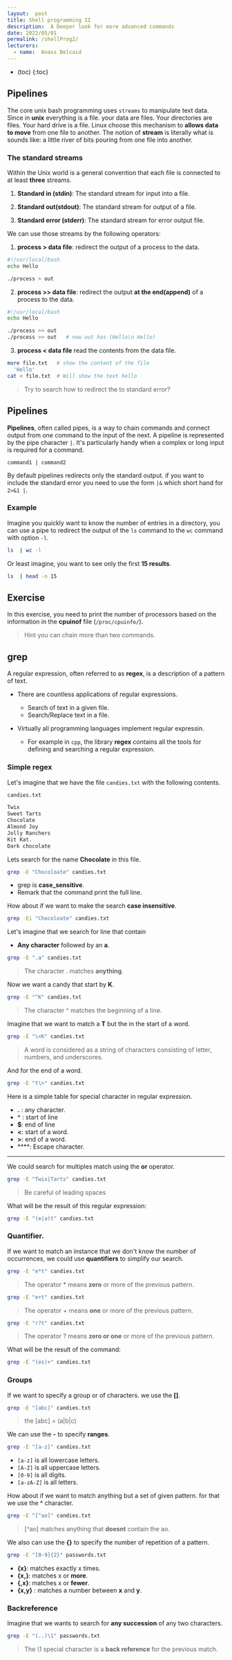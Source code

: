 ```yaml
---
layout:  post
title: Shell programming II
description:  A Deeper look for more advanced commands
date: 2022/05/01
permalink: /shellProg2/ 
lecturers:
  - name:  Anass Belcaid
---
```


* (toc)
{:toc}





## Pipelines

The core unix bash programming uses `streams` to manipulate text data. Since in
**unix** everything is a file. your data are files. Your directories are files.
Your hard drive is a file. Linux choose this mechanism to **allows data to
move** from one file to another. The notion of **stream** is literally what is
sounds like: a little river of bits pouring from one file into another.

### The standard streams

Within the Unix world is a general convention that each file is connected to at
least **three** streams.

1. **Standard in (stdin)**: The standard stream for input into a file.

2. **Standard out(stdout)**: The standard stream for output of a file.

3. **Standard error (stderr)**: The standard stream for error output file.

We can use those streams by the following operators:

1. **process > data file**: redirect the output of a process to the data.

  ```bash
  #!/usr/local/bash
  echo Hello
  
  ./process > out
  ```

2.  **process >> data file**: redirect the output **at the end(append)** of a process to the data.

  ```bash
  #!/usr/local/bash
  echo Hello
  
  ./process >> out
  ./process >> out   # now out has (Hello\n Hello)
  ```
3. **process < data file** read the contents from the data file.
  
  ```bash
  more file.txt   # show the content of the file
    'Hello' 
  cat < file.txt  # Will show the text hello
  ```

> Try to search how to redirect the to standard error?


## Pipelines

**Pipelines**, often called pipes, is a way to chain commands and connect output
from one command to the input of the next. A pipeline is represented by the
pipe character `|`. It's particularly handy when a complex or long input is
required for a command.

```shell
command1 | command2
```

By default pipelines redirects only the standard output. if you want to include
the standard error you need to use the form `|&` which short hand for `2>&1 |`.

### Example

Imagine you quickly want to know the number of entries in a directory, you can
use a pipe to redirect the output of the `ls` command to the `wc` command with
option `-l`.

```bash
ls  | wc -l
```

Or least imagine, you want to see only the first **15 results**.


```bash
ls  | head -n 15
```

## Exercise

In this exercise, you need to print the number of processors based on the
information in the **cpuinof** file (`/proc/cpuinfo/`).


> Hint you can chain more than two commands.

## grep

A regular expression, often referred to as **regex**, is a description of a
pattern of text.

- There are countless applications of regular expressions.

    - Search of text in a given file.
    - Search/Replace text in a file.

- Virtually all programming languages implement regular expressin.
  - For example in `cpp`, the library **regex** contains all the tools for
      defining and searching a regular expression.



### Simple regex

Let's imagine that we have the file `candies.txt` with the following contents.

```bash
candies.txt

Twix
Sweet Tarts
Chocolate
Almond Joy
Jolly Ranchers
Kit Kat.
Dark chocolate
```

Lets search for the name **Chocolate** in this file.

```bash
grep -E "Chocoloate" candies.txt
```

- grep is **case_sensitive**.
- Remark that the command print the full line.


How about if we want to make the search **case insensitive**.

```bash
grep -Ei "Chocoloate" candies.txt
```

Let's imagine that we search for line that contain 

- **Any character** followed by an **a**.

```bash
grep -E ".a" candies.txt
```

> The character . matches **anything**.


Now we want a candy  that start by **K**.


```bash
grep -E "^K" candies.txt
```

> The character ^ matches the beginning of a line.


Imagine that we want to match a **T** but the in the start of  a word.


```bash
grep -E "\<K" candies.txt
```

> A word is considered as a string of characters consisting of letter, numbers, and underscores.

And for the end of a word.

```bash
grep -E "t\>" candies.txt
```

Here is a simple table for special character in regular expression.

- **.** : any character.
- **^** : start of line 
- **$**: end of line
- **\<**: start of a word.
- **\>**: end of a word.
- **\**:  Escape character.


----

We could search for multiples match using the **or** operator.


```bash
grep -E "Twix|Tarts" candies.txt
```

> Be careful of leading spaces 


What will be the result of this regular expression:


```bash
grep -E "(e|a)t" candies.txt
```

### Quantifier.

If we want to match an instance that we don't know the number of occurrences, we
could use **quantifiers** to simplify our search.



```bash
grep -E "e*t" candies.txt
```

> The operator * means **zero** or more of the previous pattern.



```bash
grep -E "e+t" candies.txt
```

> The operator + means **one** or more of the previous pattern.


```bash
grep -E "r?t" candies.txt
```

> The operator ? means **zero or one** or more of the previous pattern.


What will be the result of the command:


```bash
grep -E "(es)+" candies.txt
```


### Groups

If we want to specify a group or of characters. we use the **[]**.

```bash
grep -E "[abc]" candies.txt
```

> the [abc] = (a|b|c)

We can use the **-** to specify **ranges**.


```bash
grep -E "[a-z]" candies.txt
```

- `[a-z]` is all lowercase letters.
- `[A-Z]` is all uppercase letters.
- `[0-9]` is all digits.
- `[a-zA-Z]` is all letters.


How about if we want to match anything but a set of given pattern. for that we
use the **^** character.


```bash
grep -E "[^ao]" candies.txt
```

> [^ao] matches anything that **doesnt** contain the ao.


We also can use the **{}** to specify the number of repetition of a pattern.


```bash
grep -E "[0-9]{2}" passwords.txt
```

- **{x}**: matches exactly x times.
- **{x,}**: matches x or **more**.
- **{,x}**: matches x or **fewer**.
- **{x,y}** : matches a number between **x** and **y**.


### Backreference

Imagine that we wants to search for **any succession** of any two characters.


```bash
grep -E "(..)\1" passwords.txt
```

> The \1 special character is a **back reference** for the previous match.
